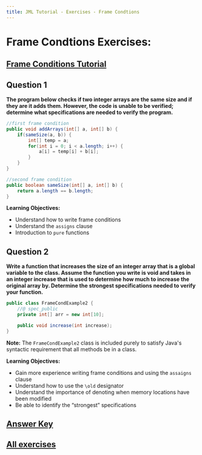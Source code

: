 ```yaml
---
title: JML Tutorial - Exercises - Frame Condtions 
---
```

# Frame Condtions Exercises:
## **[Frame Conditions Tutorial](https://www.openjml.org/tutorial/FrameConditions)**

## **Question 1**
**The program below checks if two integer arrays are the same size and if they are it adds them. However, the code is unable to be verified; determine what specifications are needed to verify the program.**
```Java
//first frame condition
public void addArrays(int[] a, int[] b) {	
	if(sameSize(a, b)) {
		int[] temp = a;
		for(int i = 0; i < a.length; i++) {
			a[i] = temp[i] + b[i];
		}	
	}
}

//second frame condition 		
public boolean sameSize(int[] a, int[] b) {
	return a.length == b.length;
}
```
**Learning Objectives:**
+ Understand how to write frame conditions 
+ Understand the `assigns` clause
+ Introduction to `pure` functions 

## **Question 2**
**Write a function that increases the size of an integer array that is a global variable to the class. Assume the function you write is void and takes in an integer increase that is used to determine how much to increase the original array by. Determine the strongest specifications needed to verify your function.**
```Java
public class FrameCondExample2 {
	//@ spec_public
	private int[] arr = new int[10];

  	public void increase(int increase);
}
```
**Note:** The `FrameCondExample2` class is included purely to satisfy Java's syntactic requirement that all methods be in a class.

**Learning Objectives:**
+ Gain more experience writing frame conditions and using the `assaigns` clause
+ Understand how to use the `\old` designator 
+ Understand the importance of denoting when memory locations have been modified
+ Be able to identify the “strongest” specifications

## **[Answer Key](FrameCondExKey.md)**
## **[All exercises](https://www.openjml.org/tutorial/exercises/exercises)**
